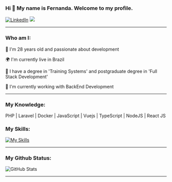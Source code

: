 ### Hi 👋 My name is Fernanda. Welcome to my profile.

<p align="left">
  <a href="www.linkedin.com/in/feehm27" title="LinkedIn">
  <img src="https://img.shields.io/badge/-Linkedin-0e76a8?style=flat-square&logo=Linkedin&logoColor=white&link=www.linkedin.com/in/feehm27" alt="LinkedIn"/></a>

  <a href="https://www.instagram.com/feehm27" title="Instagram">
  <img src="https://img.shields.io/badge/-Instagram-DF0174?style=flat-square&labelColor=DF0174&logo=instagram&logoColor=white&link=https://www.instagram.com/feehm27/ alt="Instagram"/></a>
</p>

<hr>

### Who am I:

👤 I'm 28 years old and passionate about development

🌍  I'm currently live in Brazil

📖 I have a degree in 'Training Systems' and postgraduate degree in 'Full Stack Development'


🚀  I'm currently working with BackEnd Development

<hr>
  
### My Knowledge:

PHP | Laravel | Docker | JavaScript | Vuejs | TypeScript | NodeJS | React JS

### My Skills:

[![My Skills](https://skills.thijs.gg/icons?i=php,laravel,docker,git,js,jquery,mysql,react,ts,vue,html&theme=light)](https://skills.thijs.gg)

<hr>

### My Github Status:

![GitHub Stats](https://github-readme-stats.vercel.app/api?username=feehm27&show_icons=true)


<hr>
